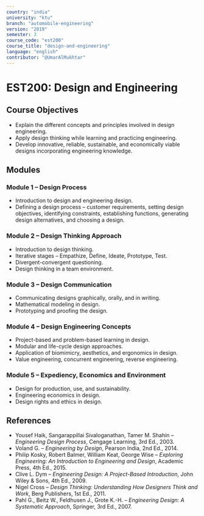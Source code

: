 ```yaml
---
country: "india"
university: "ktu"
branch: "automobile-engineering"
version: "2019"
semester: 3
course_code: "est200"
course_title: "design-and-engineering"
language: "english"
contributor: "@UmarAlMukhtar"
---
```


# EST200: Design and Engineering

## Course Objectives

- Explain the different concepts and principles involved in design engineering.
- Apply design thinking while learning and practicing engineering.
- Develop innovative, reliable, sustainable, and economically viable designs incorporating engineering knowledge.

## Modules

### Module 1 – Design Process

- Introduction to design and engineering design.
- Defining a design process – customer requirements, setting design objectives, identifying constraints, establishing functions, generating design alternatives, and choosing a design.

### Module 2 – Design Thinking Approach

- Introduction to design thinking.
- Iterative stages – Empathize, Define, Ideate, Prototype, Test.
- Divergent-convergent questioning.
- Design thinking in a team environment.

### Module 3 – Design Communication

- Communicating designs graphically, orally, and in writing.
- Mathematical modeling in design.
- Prototyping and proofing the design.

### Module 4 – Design Engineering Concepts

- Project-based and problem-based learning in design.
- Modular and life-cycle design approaches.
- Application of biomimicry, aesthetics, and ergonomics in design.
- Value engineering, concurrent engineering, reverse engineering.

### Module 5 – Expediency, Economics and Environment

- Design for production, use, and sustainability.
- Engineering economics in design.
- Design rights and ethics in design.

## References

- Yousef Haik, Sangarappillai Sivaloganathan, Tamer M. Shahin – _Engineering Design Process_, Cengage Learning, 3rd Ed., 2003.
- Voland G. – _Engineering by Design_, Pearson India, 2nd Ed., 2014.
- Philip Kosky, Robert Balmer, William Keat, George Wise – _Exploring Engineering: An Introduction to Engineering and Design_, Academic Press, 4th Ed., 2015.
- Clive L. Dym – _Engineering Design: A Project-Based Introduction_, John Wiley & Sons, 4th Ed., 2009.
- Nigel Cross – _Design Thinking: Understanding How Designers Think and Work_, Berg Publishers, 1st Ed., 2011.
- Pahl G., Beitz W., Feldhusen J., Grote K.-H. – _Engineering Design: A Systematic Approach_, Springer, 3rd Ed., 2007.
